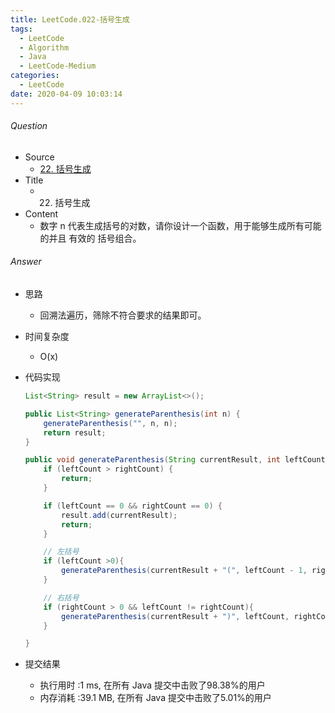 ```yaml
---
title: LeetCode.022-括号生成
tags:
  - LeetCode
  - Algorithm
  - Java
  - LeetCode-Medium
categories:
  - LeetCode
date: 2020-04-09 10:03:14
---
```

###### Question
- Source
	- [22. 括号生成](https://leetcode-cn.com/problems/generate-parentheses/) 
- Title
	- 22. 括号生成 
- Content
	- 数字 n 代表生成括号的对数，请你设计一个函数，用于能够生成所有可能的并且 有效的 括号组合。 
<!--more-->

###### Answer
- 思路
	- 回溯法遍历，筛除不符合要求的结果即可。 
- 时间复杂度
	- O(x) 	
- 代码实现

	```Java
    List<String> result = new ArrayList<>();

    public List<String> generateParenthesis(int n) {
        generateParenthesis("", n, n);
        return result;
    }

    public void generateParenthesis(String currentResult, int leftCount, int rightCount) {
        if (leftCount > rightCount) {
            return;
        }

        if (leftCount == 0 && rightCount == 0) {
            result.add(currentResult);
            return;
        }

        // 左括号
        if (leftCount >0){
            generateParenthesis(currentResult + "(", leftCount - 1, rightCount);
        }

        // 右括号
        if (rightCount > 0 && leftCount != rightCount){
            generateParenthesis(currentResult + ")", leftCount, rightCount - 1);
        }

    }
	```
- 提交结果
	- 执行用时 :1 ms, 在所有 Java 提交中击败了98.38%的用户
	- 内存消耗 :39.1 MB, 在所有 Java 提交中击败了5.01%的用户
